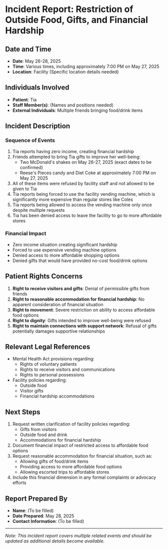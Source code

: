 # Incident Report: Restriction of Outside Food, Gifts, and Financial Hardship

## Date and Time
- **Date**: May 26-28, 2025
- **Time**: Various times, including approximately 7:00 PM on May 27, 2025
- **Location**: Facility (Specific location details needed)

## Individuals Involved
- **Patient**: Tia
- **Staff Member(s)**: (Names and positions needed)
- **External Individuals**: Multiple friends bringing food/drink items

## Incident Description

### Sequence of Events
1. Tia reports having zero income, creating financial hardship
2. Friends attempted to bring Tia gifts to improve her well-being:
   - Two McDonald's shakes on May 26-27, 2025 (exact dates to be confirmed)
   - Reese's Pieces candy and Diet Coke at approximately 7:00 PM on May 27, 2025
3. All of these items were refused by facility staff and not allowed to be given to Tia
4. Tia reports being forced to use the facility vending machine, which is significantly more expensive than regular stores like Coles
5. Tia reports being allowed to access the vending machine only once despite multiple requests
6. Tia has been denied access to leave the facility to go to more affordable stores

### Financial Impact
- Zero income situation creating significant hardship
- Forced to use expensive vending machine options
- Denied access to more affordable shopping options
- Denied gifts that would have provided no-cost food/drink options

## Patient Rights Concerns
1. **Right to receive visitors and gifts**: Denial of permissible gifts from friends
2. **Right to reasonable accommodation for financial hardship**: No apparent consideration of financial situation
3. **Right to movement**: Severe restriction on ability to access affordable food options
4. **Right to dignity**: Gifts intended to improve well-being were refused
5. **Right to maintain connections with support network**: Refusal of gifts potentially damages supportive relationships

## Relevant Legal References
- Mental Health Act provisions regarding:
  - Rights of voluntary patients
  - Rights to receive visitors and communications
  - Rights to personal possessions
- Facility policies regarding:
  - Outside food
  - Visitor gifts
  - Financial hardship accommodations

## Next Steps
1. Request written clarification of facility policies regarding:
   - Gifts from visitors
   - Outside food and drink
   - Accommodations for financial hardship
2. Document financial impact of restricted access to affordable food options
3. Request reasonable accommodation for financial situation, such as:
   - Allowing gifts of food/drink items
   - Providing access to more affordable food options
   - Allowing escorted trips to affordable stores
4. Include this financial dimension in any formal complaints or advocacy efforts

## Report Prepared By
- **Name**: (To be filled)
- **Date Prepared**: May 28, 2025
- **Contact Information**: (To be filled)

---
*Note: This incident report covers multiple related events and should be updated as additional details become available.*
